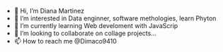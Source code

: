 - 👋 Hi, I’m Diana Martinez
- 👀 I’m interested in Data enginner, software methologies, learn Phyton
- 🌱 I’m currently learning Web develoment with JavaScrip
- 💞️ I’m looking to collaborate on collage projects...
- 📫 How to reach me @Dimaco9410

<!---
Dimaco9410/Dimaco9410 is a ✨ special ✨ repository because its `README.md` (this file) appears on your GitHub profile.
You can click the Preview link to take a look at your changes.
--->
